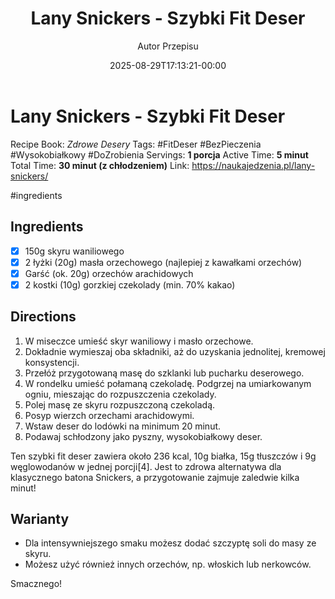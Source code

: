 ﻿---
draft: true
title: "Lany Snickers - Szybki Fit Deser"
author: "Autor Przepisu"
recipe_image: images/recipe-headers/default.jpg
date: 2025-08-29T17:13:21-00:00
categories: ["do-kategoryzacji"]
tags: ["draft"]
tagline: "Przepis do sformatowania"
servings: 4
prep_time: 15
cook: true
cook_time: 30
calories: 300
protein: 20
fat: 10
carbohydrate: 25
---
# Lany Snickers - Szybki Fit Deser

Recipe Book: *Zdrowe Desery*
Tags: #FitDeser #BezPieczenia #Wysokobiałkowy #DoZrobienia 
Servings: **1 porcja**
Active Time: **5 minut**
Total Time: **30 minut (z chłodzeniem)**
Link: https://naukajedzenia.pl/lany-snickers/

#ingredients 
## Ingredients
- [x] 150g skyru waniliowego
- [x] 2 łyżki (20g) masła orzechowego (najlepiej z kawałkami orzechów)
- [x] Garść (ok. 20g) orzechów arachidowych
- [x] 2 kostki (10g) gorzkiej czekolady (min. 70% kakao)

## Directions
1. W miseczce umieść skyr waniliowy i masło orzechowe.
2. Dokładnie wymieszaj oba składniki, aż do uzyskania jednolitej, kremowej konsystencji.
3. Przełóż przygotowaną masę do szklanki lub pucharku deserowego.
4. W rondelku umieść połamaną czekoladę. Podgrzej na umiarkowanym ogniu, mieszając do rozpuszczenia czekolady.
5. Polej masę ze skyru rozpuszczoną czekoladą.
6. Posyp wierzch orzechami arachidowymi.
7. Wstaw deser do lodówki na minimum 20 minut.
8. Podawaj schłodzony jako pyszny, wysokobiałkowy deser.

Ten szybki fit deser zawiera około 236 kcal, 10g białka, 15g tłuszczów i 9g węglowodanów w jednej porcji[4]. Jest to zdrowa alternatywa dla klasycznego batona Snickers, a przygotowanie zajmuje zaledwie kilka minut!

## Warianty
- Dla intensywniejszego smaku możesz dodać szczyptę soli do masy ze skyru.
- Możesz użyć również innych orzechów, np. włoskich lub nerkowców.

Smacznego!